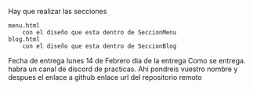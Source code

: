 Hay que realizar las secciones

    menu.html
        con el diseño que esta dentro de SeccionMenu
    blog.html
        con el diseño que esta dentro de SeccionBlog

Fecha de entrega lunes 14 de Febrero dia de la entrega
Como se entrega.
habra un canal de discord de practicas. Ahi pondreis vuestro nombre
y despues el enlace a github
enlace url del repositorio remoto
